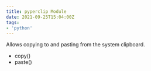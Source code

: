 ```yaml
---
title: pyperclip Module
date: 2021-09-25T15:04:00Z
tags:
- 'python'
---
```


Allows copying to and pasting from the system clipboard.

* copy()
* paste()
